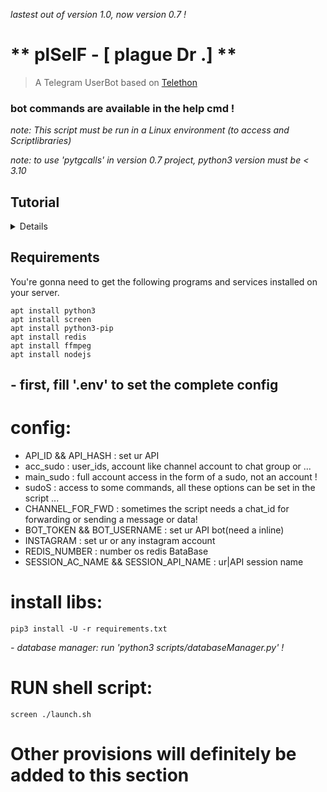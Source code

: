 *lastest out of version 1.0, now version 0.7 !*

# ** plSelF - [ plague Dr .] **

> A Telegram UserBot based on [Telethon](https://github.com/LonamiWebs/Telethon)

### bot commands are available in the help cmd !

*note: This script must be run in a Linux environment (to access and Scriptlibraries)*

*note: to use 'pytgcalls' in version 0.7 project, python3 version must be < 3.10*

## Tutorial

<details>

> You need an API_ID & API_HASH to generate a telethon session. get the APP ID and API Hash
> at [my.telegram.org](https://my.telegram.org)


</details>

## Requirements

You're gonna need to get the following programs and services installed on your server.

```
apt install python3
apt install screen
apt install python3-pip
apt install redis
apt install ffmpeg
apt install nodejs
```

## - first, fill '.env' to set the complete config

# config:

* API_ID && API_HASH :  set ur API
* acc_sudo :  user_ids, account like channel account to chat group or ...
* main_sudo :  full account access in the form of a sudo, not an account !
* sudoS :  access to some commands, all these options can be set in the script ...
* CHANNEL_FOR_FWD :  sometimes the script needs a chat_id for forwarding or sending a message or data!
* BOT_TOKEN && BOT_USERNAME :  set ur API bot(need a inline)
* INSTAGRAM :  set ur or any instagram account
* REDIS_NUMBER : number os redis BataBase
* SESSION_AC_NAME && SESSION_API_NAME :  ur|API session name

# install libs:

```pip3 install -U -r requirements.txt```

*- database manager: run 'python3 scripts/databaseManager.py' !*

# RUN shell script:

```screen ./launch.sh```

# Other provisions will definitely be added to this section
